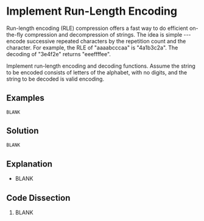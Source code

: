 # Implement Run-Length Encoding
Run-length encoding (RLE) compression offers a fast way to do efficient on-the-fly compression and decompression of strings. The idea is simple --- encode successive repeated characters by the repetition count and the character. For example, the RLE of "aaaabcccaa" is "4a1b3c2a". The decoding of "3e4f2e" returns "eeeffffee".  
  
Implement run-length encoding and decoding functions. Assume the string to be encoded consists of letters of the alphabet, with no digits, and the string to be decoded is valid encoding.
  
## Examples
```
BLANK
```
  
## Solution
```python
BLANK
```
  
## Explanation
* BLANK
  
## Code Dissection
1. BLANK